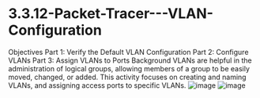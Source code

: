 # 3.3.12-Packet-Tracer---VLAN-Configuration
Objectives Part 1: Verify the Default VLAN Configuration  Part 2: Configure VLANs  Part 3: Assign VLANs to Ports
Background
VLANs are helpful in the administration of logical groups, allowing members of a group to be easily moved, changed, or added. This activity focuses on creating and naming VLANs, and assigning access ports to specific VLANs.
![image](https://user-images.githubusercontent.com/128199477/226087166-96d9f11c-1592-4915-bbfb-5af143ce3b7a.png)
![image](https://user-images.githubusercontent.com/128199477/226087888-2dd866fe-e838-4a2f-b9e7-1b4e99f1e39d.png)
